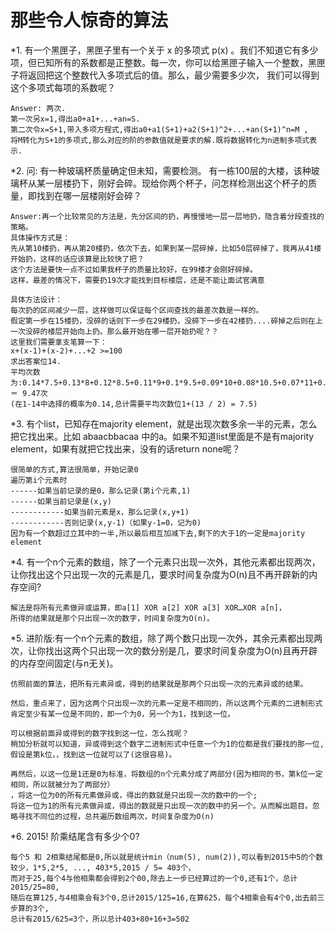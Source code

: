 # 那些令人惊奇的算法

*1. 有一个黑匣子，黑匣子里有一个关于 x 的多项式 p(x) 。我们不知道它有多少项，但已知所有的系数都是正整数。每一次，你可以给黑匣子输入一个整数，黑匣子将返回把这个整数代入多项式后的值。那么，最少需要多少次， 我们可以得到这个多项式每项的系数呢？
    
    Answer: 两次.
    第一次另x=1,得出a0+a1+...+an=S.
    第二次令x=S+1,带入多项方程式,得出a0+a1(S+1)+a2(S+1)^2+...+an(S+1)^n=M ,
    将M转化为S+1的多项式,那么对应的阶的参数值就是要求的解.既将数据转化为n进制多项式表示.
        
        
*2. 问: 有一种玻璃杯质量确定但未知，需要检测。 有一栋100层的大楼，该种玻璃杯从某一层楼扔下，刚好会碎。现给你两个杯子，问怎样检测出这个杯子的质量，即找到在哪一层楼刚好会碎？ 

    Answer:再一个比较常见的方法是，先分区间的扔，再慢慢地一层一层地扔，隐含着分段查找的策略。
    具体操作方式是：
    先从第10楼扔，再从第20楼扔，依次下去，如果到某一层碎掉，比如50层碎掉了，我再从41楼开始扔，这样的话应该算是比较快了把？
    这个方法是要快一点不过如果我杯子的质量比较好，在99楼才会刚好碎掉。
    这样，最差的情况下，需要扔19次才能找到目标楼层，还是不能让面试官满意

    具体方法设计：
    每次扔的区间减少一层，这样做可以保证每个区间查找的最差次数是一样的。
    假定第一步在15楼扔，没碎的话则下一步在29楼扔，没碎下一步在42楼扔....碎掉之后则在上一次没碎的楼层开始向上扔。那么最开始在哪一层开始扔呢？？
    这里我们需要拿支笔算一下：
    x+(x-1)+(x-2)+...+2 >=100
    求出答案位14. 
    平均次数为:0.14*7.5+0.13*8+0.12*8.5+0.11*9+0.1*9.5+0.09*10+0.08*10.5+0.07*11+0.06*11.5+0.05*12+0.04*12.5+0.01*12 ＝ 9.47次 
    (在1-14中选择的概率为0.14,总计需要平均次数位1+(13 / 2) = 7.5)

*3. 有个list，已知存在majority element，就是出现次数多余一半的元素，怎么把它找出来。比如 abaacbbacaa 中的a。如果不知道list里面是不是有majority element，如果有就把它找出来，没有的话return none呢？

    很简单的方式,算法很简单，开始记录0
    遍历第i个元素时
    ------如果当前记录的是0，那么记录(第i个元素,1)
    ------如果当前记录是(x,y)
    ------------如果当前元素是x，那么记录(x,y+1)
    ------------否则记录(x,y-1)（如果y-1=0，记为0)
    因为有一个数超过立其中的一半,所以最后相互加减下去,剩下的大于1的一定是majority element

*4. 有一个n个元素的数组，除了一个元素只出现一次外，其他元素都出现两次，让你找出这个只出现一次的元素是几，要求时间复杂度为O(n)且不再开辟新的内存空间?
    
    解法是将所有元素做异或运算，即a[1] XOR a[2] XOR a[3] XOR…XOR a[n]，
    所得的结果就是那个只出现一次的数字，时间复杂度为O(n)。

*5. 进阶版:有一个n个元素的数组，除了两个数只出现一次外，其余元素都出现两次，让你找出这两个只出现一次的数分别是几，要求时间复杂度为O(n)且再开辟的内存空间固定(与n无关)。

    仿照前面的算法，把所有元素异或，得到的结果就是那两个只出现一次的元素异或的结果。

    然后，重点来了，因为这两个只出现一次的元素一定是不相同的，所以这两个元素的二进制形式肯定至少有某一位是不同的，即一个为0，另一个为1，找到这一位。

    可以根据前面异或得到的数字找到这一位，怎么找呢？
    稍加分析就可以知道，异或得到这个数字二进制形式中任意一个为1的位都是我们要找的那一位,假设是第k位，，找到这一位就可以了(这很容易)。

    再然后，以这一位是1还是0为标准，将数组的n个元素分成了两部分(因为相同的书，第k位一定相同，所以就被分为了两部分）
    ，将这一位为0的所有元素做异或，得出的数就是只出现一次的数中的一个;
    将这一位为1的所有元素做异或，得出的数就是只出现一次的数中的另一个。从而解出题目。忽略寻找不同位的过程，总共遍历数组两次，时间复杂度为O(n)

*6. 2015! 阶乘结尾含有多少个0?
    
    每个5 和 2相乘结尾都是0,所以就是统计min（num(5), num(2)),可以看到2015中5的个数较少，1*5,2*5, ..., 403*5,2015 / 5= 403个，
    而对于25,每个4与他相乘都会得到2个00,除去上一步已经算过的一个0,还有1个，总计2015/25=80,
    随后在算125,与4相乘会有3个0,总计2015/125=16,在算625，每个4相乘会有4个0,出去前三步算的3个,
    总计有2015/625=3个，所以总计403+80+16+3=502
